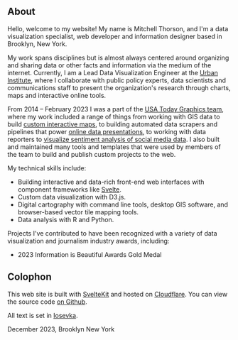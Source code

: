 ## About

Hello, welcome to my website! My name is Mitchell Thorson, and I'm a data visualization specialist, web developer and information designer based in Brooklyn, New York. 

My work spans disciplines but is almost always centered around organizing and sharing data or other facts and information via the medium of the internet. Currently, I am a Lead Data Visualization Engineer at the <a href="https://www.urban.org" target="_blank">Urban Institute</a>, where I collaborate with public policy experts, data scientists and communications staff to present the organization's research through charts, maps and interactive online tools.

From 2014 – February 2023 I was a part of the <a href="https://www.usatoday.com/graphics" target="_blank">USA Today Graphics team</a>, where my work included a range of things from working with GIS data to build <a href="https://www.tennessean.com/pages/interactives/news/graphics/march-2020-tornado-path-nashville-cookeville-putnam-tennessee/" target="_blank">custom interactive maps</a>, to building automated data scrapers and pipelines that power <a href="https://www.usatoday.com/in-depth/graphics/2020/03/10/us-coronavirus-map-tracking-united-states-outbreak/4945223002/" target="_blank">online data presentations</a>, to working with data reporters to <a href="https://www.usatoday.com/in-depth/news/2021/02/01/civil-war-during-trumps-pre-riot-speech-parler-talk-grew-darker/4297165001/" target="_blank">visualize sentiment analysis of social media data</a>. I also built and maintained many tools and templates that were used by members of the team to build and publish custom projects to the web.

My technical skills include:
- Building interactive and data-rich front-end web interfaces with component frameworks like [Svelte](https://svelte.dev).
- Custom data visualization with D3.js.
- Digital cartography with command line tools, desktop GIS software, and browser-based vector tile mapping tools.
- Data analysis with R and Python.

Projects I've contributed to have been recognized with a variety of data visualization and journalism industry awards, including:

- 2023 Information is Beautiful Awards Gold Medal

## Colophon

This web site is built with <a href="https://kit.svelte.dev" target="_blank">SvelteKit</a> and hosted on <a href="https://pages.cloudflare.com/" target="_blank">Cloudflare</a>. You can view the source code <a href="https://www.github.com/mitchthorson/mitchellthorson.com" target="_blank">on Github</a>.

All text is set in <a href="https://typeof.net/Iosevka/" target="_blank">Iosevka</a>. 

<p class="timestamp">December 2023, Brooklyn New York</p>
